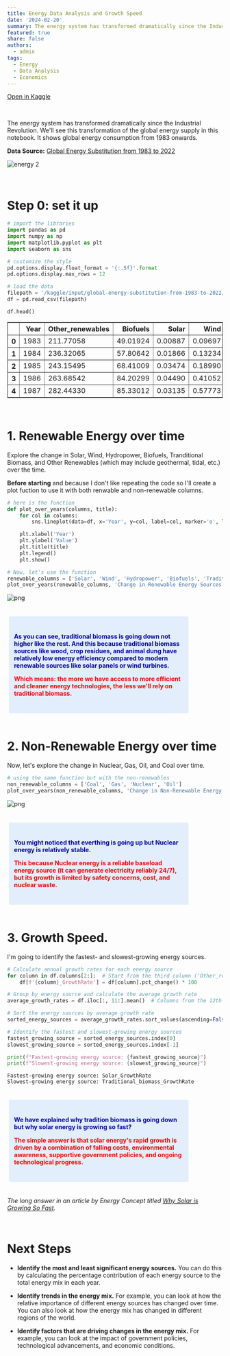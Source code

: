```yaml
---
title: Energy Data Analysis and Growth Speed
date: '2024-02-20'
summary: The energy system has transformed dramatically since the Industrial Revolution. We'll see this transformation of the global energy supply in this notebook. It shows global energy consumption from 1983 onwards.
featured: true
share: false
authors: 
  - admin
tags: 
  - Energy
  - Data Analysis
  - Economics
---
```


[Open in Kaggle](https://www.kaggle.com/code/mohamedyosef101/energy-data-analysis-and-growth-speed)

<div><br></div>

The energy system has transformed dramatically since the Industrial Revolution. We'll see this transformation of the global energy supply in this notebook. It shows global energy consumption from 1983 onwards.

**Data Source:** [Global Energy Substitution from 1983 to 2022](https://www.kaggle.com/datasets/mohamedyosef101/global-energy-substitution-from-1983-to-2022)

![energy 2](https://github.com/mohamedyosef101/energy-substitution/assets/118842452/ffae65d5-2c29-4626-a13c-115897bc8952)


<div><br></div>

# Step 0: set it up

```python
# import the libraries
import pandas as pd
import numpy as np
import matplotlib.pyplot as plt
import seaborn as sns

# customize the style
pd.options.display.float_format = '{:.5f}'.format
pd.options.display.max_rows = 12

# load the data
filepath = '/kaggle/input/global-energy-substitution-from-1983-to-2022/global-energy-substitution.csv'
df = pd.read_csv(filepath)

df.head()
```

<div>
<style scoped>
    .dataframe tbody tr th:only-of-type {
        vertical-align: middle;
    }

    .dataframe tbody tr th {
        vertical-align: top;
    }

    .dataframe thead th {
        text-align: right;
    }
</style>
<table border="1" class="dataframe">
  <thead>
    <tr style="text-align: right;">
      <th></th>
      <th>Year</th>
      <th>Other_renewables</th>
      <th>Biofuels</th>
      <th>Solar</th>
      <th>Wind</th>
      <th>Hydropower</th>
      <th>Nuclear</th>
      <th>Gas</th>
      <th>Oil</th>
      <th>Coal</th>
      <th>Traditional_biomass</th>
    </tr>
  </thead>
  <tbody>
    <tr>
      <th>0</th>
      <td>1983</td>
      <td>211.77058</td>
      <td>49.01924</td>
      <td>0.00887</td>
      <td>0.09697</td>
      <td>5552.54250</td>
      <td>2933.45900</td>
      <td>14703.83300</td>
      <td>32956.61300</td>
      <td>22046.34600</td>
      <td>10321</td>
    </tr>
    <tr>
      <th>1</th>
      <td>1984</td>
      <td>236.32065</td>
      <td>57.80642</td>
      <td>0.01866</td>
      <td>0.13234</td>
      <td>5740.62000</td>
      <td>3559.85670</td>
      <td>15902.68000</td>
      <td>33680.13000</td>
      <td>23001.07800</td>
      <td>10430</td>
    </tr>
    <tr>
      <th>2</th>
      <td>1985</td>
      <td>243.15495</td>
      <td>68.41009</td>
      <td>0.03474</td>
      <td>0.18990</td>
      <td>5852.60500</td>
      <td>4224.83740</td>
      <td>16262.22200</td>
      <td>33667.09800</td>
      <td>23987.82600</td>
      <td>10541</td>
    </tr>
    <tr>
      <th>3</th>
      <td>1986</td>
      <td>263.68542</td>
      <td>84.20299</td>
      <td>0.04490</td>
      <td>0.41052</td>
      <td>5931.91260</td>
      <td>4525.08640</td>
      <td>16421.11000</td>
      <td>34712.90200</td>
      <td>24258.03500</td>
      <td>10653</td>
    </tr>
    <tr>
      <th>4</th>
      <td>1987</td>
      <td>282.44330</td>
      <td>85.33012</td>
      <td>0.03135</td>
      <td>0.57773</td>
      <td>6012.11570</td>
      <td>4922.33100</td>
      <td>17281.89500</td>
      <td>35404.36000</td>
      <td>25212.42600</td>
      <td>10765</td>
    </tr>
  </tbody>
</table>
</div>
<div><br></div>


# 1. Renewable Energy over time

Explore the change in Solar, Wind, Hydropower, Biofuels, Tranditional Biomass, and Other Renewables (which may include geothermal, tidal, etc.) over the time.

**Before starting** and because I don't like repeating the code so I'll create a plot fuction to use it with both renwable and non-renewable columns.

```python
# here is the function
def plot_over_years(columns, title):
    for col in columns:
        sns.lineplot(data=df, x='Year', y=col, label=col, marker='o', linestyle='-')

    plt.xlabel('Year')
    plt.ylabel('Value')
    plt.title(title)
    plt.legend()
    plt.show()

# Now, let's use the function
renewable_columns = ['Solar', 'Wind', 'Hydropower', 'Biofuels', 'Traditional_biomass', 'Other_renewables']
plot_over_years(renewable_columns, 'Change in Renewable Energy Sources Over Time')
```

    
![png](output_5_0.png)
    
<div><br></div>
<div style="background: #e3eefc; padding: 24px 12px; color: #00a; margin: 4px 80px 4px 4px; border-radius: 4px;">
<p style="font-weight: bold;">As you can see, traditional biomass is going down not higher like the rest. And this because traditional biomass sources like wood, crop residues, and animal dung have relatively low energy efficiency compared to modern renewable sources like solar panels or wind turbines.</p>
<p style="color: #fc0000; font-weight: bold;">Which means: the more we have access to more efficient and cleaner energy technologies, the less we'll rely on traditional biomass.</p>
</div>
<div><br></div>


# 2. Non-Renewable Energy over time

Now, let's explore the change in Nuclear, Gas, Oil, and Coal over time.

```python
# using the same function but with the non-renewables
non_renewable_columns = ['Coal', 'Gas', 'Nuclear', 'Oil']
plot_over_years(non_renewable_columns, 'Change in Non-Renewable Energy Sources Over Time')
```

    
![png](output_8_0.png)
    
<div><br></div>
<div style="background: #e3eefc; padding: 24px 12px; color: #00a; margin: 4px 80px 4px 4px; border-radius: 4px;">
<p style="font-weight: bold;">You might noticed that everthing is going up but Nuclear energy is relatively stable.</p>
<p style="color: #fc0000; font-weight: bold;">This because Nuclear energy is a reliable baseload energy source (it can generate electricity reliably 24/7), but its growth is limited by safety concerns, cost, and nuclear waste.</p>
</div>
<div><br></div>


# 3. Growth Speed.

I'm going to identify the fastest- and slowest-growing energy sources.

```python
# Calculate annual growth rates for each energy source
for column in df.columns[2:]:  # Start from the third column ('Other_renewables' onward)
    df[f'{column}_GrowthRate'] = df[column].pct_change() * 100

# Group by energy source and calculate the average growth rate
average_growth_rates = df.iloc[:, 11:].mean()  # Columns from the 12th onward

# Sort the energy sources by average growth rate
sorted_energy_sources = average_growth_rates.sort_values(ascending=False)

# Identify the fastest and slowest-growing energy sources
fastest_growing_source = sorted_energy_sources.index[0]
slowest_growing_source = sorted_energy_sources.index[-1]

print(f"Fastest-growing energy source: {fastest_growing_source}")
print(f"Slowest-growing energy source: {slowest_growing_source}")
```

    Fastest-growing energy source: Solar_GrowthRate
    Slowest-growing energy source: Traditional_biomass_GrowthRate

<div><br></div>
<div style="background: #e3eefc; padding: 24px 12px; color: #00a; margin: 4px 80px 4px 4px; border-radius: 4px;">
<p style="font-weight: bold;">We have explained why tradition biomass is going down but why solar energy is growing so fast?</p>
<p style="color: #fc0000; font-weight: bold;">The simple answer is that solar energy's rapid growth is driven by a combination of falling costs, environmental awareness, supportive government policies, and ongoing technological progress.</p>
</div>
<div><br></div>


*The long answer in an article by Energy Concept titled [Why Solar is Growing So Fast](https://energyconceptsfresno.com/why-solar-is-growing-so-fast).*

<div><br></div>


# Next Steps
* **Identify the most and least significant energy sources.** You can do this by calculating the percentage contribution of each energy source to the total energy mix in each year.

* **Identify trends in the energy mix.** For example, you can look at how the relative importance of different energy sources has changed over time. You can also look at how the energy mix has changed in different regions of the world.

* **Identify factors that are driving changes in the energy mix.** For example, you can look at the impact of government policies, technological advancements, and economic conditions.

<div><br></div>
